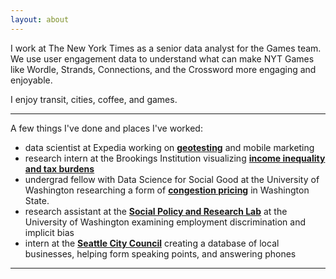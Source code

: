```yaml
---
layout: about 
---
```


I work at The New York Times as a senior data analyst for the Games team. We use user engagement data to understand what can make NYT Games like Wordle, Strands, Connections, and the Crossword more engaging and enjoyable.

I enjoy transit, cities, coffee, and games.

----

A few things I've done and places I've worked: 
- data scientist at Expedia working on **[geotesting](https://medium.com/expedia-group-tech/market-segmentation-for-geo-testing-at-scale-8d593e0aa755)** and mobile marketing
- research intern at the Brookings Institution visualizing **[income inequality and tax burdens](https://www.brookings.edu/articles/tackling-the-tax-code-efficient-and-equitable-ways-to-raise-revenue/)**
- undergrad fellow with Data Science for Social Good at the University of Washington researching a form of **[congestion pricing](https://escience.washington.edu/data-science-for-social-good-team-analyzes-equity-of-congestion-pricing-on-interstate-405/)** in Washington State.
- research assistant at the **[Social Policy and Research Lab](https://www.inesjurcevic.com/)** at the University of Washington examining employment discrimination and implicit bias
- intern at the **[Seattle City Council](https://www.seattle.gov/council/herbold)** creating a database of local businesses, helping form speaking points, and answering phones 

--- 
